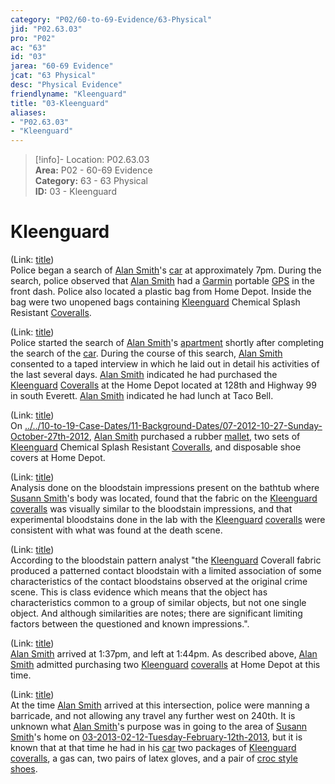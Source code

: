 ```yaml
---  
category: "P02/60-to-69-Evidence/63-Physical"  
jid: "P02.63.03"  
pro: "P02"  
ac: "63"  
id: "03"  
jarea: "60-69 Evidence"  
jcat: "63 Physical"  
desc: "Physical Evidence"  
friendlyname: "Kleenguard"  
title: "03-Kleenguard"  
aliases:   
- "P02.63.03"  
- "Kleenguard"  
---  
```

>[!info]- Location: P02.63.03  
>**Area:** P02 - 60-69 Evidence  
>**Category:** 63 - 63 Physical  
>**ID:** 03 - Kleenguard  
  
# Kleenguard  
  
(Link: [title](../../20-to-29-Case-Files/21-File-Notes/03-Affidavit.md))  
Police began a search of [Alan Smith](../../70-to-79-People/72-Suspects-and-People-of-Interest/02-Alan-Smith.md)'s [car](../../60-to-69-Evidence/63-Physical/05-Car.md) at approximately 7pm. During the search, police observed that [Alan Smith](../../70-to-79-People/72-Suspects-and-People-of-Interest/02-Alan-Smith.md) had a [Garmin](../../60-to-69-Evidence/61-Digital/03-Garmin-GPS.md) portable [GPS](../../60-to-69-Evidence/61-Digital/03-Garmin-GPS.md) in the front dash. Police also located a plastic bag from Home Depot. Inside the bag were two unopened bags containing [Kleenguard](../../60-to-69-Evidence/63-Physical/03-Kleenguard.md) Chemical Splash Resistant [Coveralls](../../60-to-69-Evidence/63-Physical/03-Kleenguard.md).  
  
(Link: [title](../../20-to-29-Case-Files/21-File-Notes/03-Affidavit.md))  
Police started the search of [Alan Smith](../../70-to-79-People/72-Suspects-and-People-of-Interest/02-Alan-Smith.md)'s [apartment](../../50-to-59-Investigation/52-Key-Locations/06-Apartment.md) shortly after completing the search of the [car](../../60-to-69-Evidence/63-Physical/05-Car.md). During the course of this search, [Alan Smith](../../70-to-79-People/72-Suspects-and-People-of-Interest/02-Alan-Smith.md) consented to a taped interview in which he laid out in detail his activities of the last several days. [Alan Smith](../../70-to-79-People/72-Suspects-and-People-of-Interest/02-Alan-Smith.md) indicated he had purchased the [Kleenguard](../../60-to-69-Evidence/63-Physical/03-Kleenguard.md) [Coveralls](../../60-to-69-Evidence/63-Physical/03-Kleenguard.md) at the Home Depot located at 128th and Highway 99 in south Everett. [Alan Smith](../../70-to-79-People/72-Suspects-and-People-of-Interest/02-Alan-Smith.md) indicated he had lunch at Taco Bell.  
  
(Link: [title](../../20-to-29-Case-Files/21-File-Notes/03-Affidavit.md))  
On [../../10-to-19-Case-Dates/11-Background-Dates/07-2012-10-27-Sunday-October-27th-2012](../../10-to-19-Case-Dates/11-Background-Dates/07-2012-10-27-Sunday-October-27th-2012.md), [Alan Smith](../../70-to-79-People/72-Suspects-and-People-of-Interest/02-Alan-Smith.md) purchased a rubber [mallet](../../60-to-69-Evidence/63-Physical/04-Mallet.md), two sets of [Kleenguard](../../60-to-69-Evidence/63-Physical/03-Kleenguard.md) Chemical Splash Resistant [Coveralls](../../60-to-69-Evidence/63-Physical/03-Kleenguard.md), and disposable shoe covers at Home Depot.  
  
(Link: [title](../../20-to-29-Case-Files/21-File-Notes/03-Affidavit.md))  
Analysis done on the bloodstain impressions present on the bathtub where [Susann Smith](../../70-to-79-People/71-Victims/02-Susann-Smith.md)'s body was located, found that the fabric on the [Kleenguard](../../60-to-69-Evidence/63-Physical/03-Kleenguard.md) [coveralls](../../60-to-69-Evidence/63-Physical/03-Kleenguard.md) was visually similar to the bloodstain impressions, and that experimental bloodstains done in the lab with the [Kleenguard](../../60-to-69-Evidence/63-Physical/03-Kleenguard.md) [coveralls](../../60-to-69-Evidence/63-Physical/03-Kleenguard.md) were consistent with what was found at the death scene.  
  
(Link: [title](../../20-to-29-Case-Files/21-File-Notes/03-Affidavit.md))  
According to the bloodstain pattern analyst "the [Kleenguard](../../60-to-69-Evidence/63-Physical/03-Kleenguard.md) Coverall fabric produced a patterned contact bloodstain with a limited association of some characteristics of the contact bloodstains observed at the original crime scene. This is class evidence which means that the object has characteristics common to a group of similar objects, but not one single object. And although similarities are notes; there are significant limiting factors between the questioned and known impressions.".  
  
(Link: [title](../../20-to-29-Case-Files/21-File-Notes/03-Affidavit.md))  
[Alan Smith](../../70-to-79-People/72-Suspects-and-People-of-Interest/02-Alan-Smith.md) arrived at 1:37pm, and left at 1:44pm. As described above, [Alan Smith](../../70-to-79-People/72-Suspects-and-People-of-Interest/02-Alan-Smith.md) admitted purchasing two [Kleenguard](../../60-to-69-Evidence/63-Physical/03-Kleenguard.md) [coveralls](../../60-to-69-Evidence/63-Physical/03-Kleenguard.md) at Home Depot at this time.  
  
(Link: [title](../../20-to-29-Case-Files/21-File-Notes/03-Affidavit.md))  
At the time [Alan Smith](../../70-to-79-People/72-Suspects-and-People-of-Interest/02-Alan-Smith.md) arrived at this intersection, police were manning a barricade, and not allowing any travel any further west on 240th. It is unknown what [Alan Smith](../../70-to-79-People/72-Suspects-and-People-of-Interest/02-Alan-Smith.md)'s purpose was in going to the area of [Susann Smith](../../70-to-79-People/71-Victims/02-Susann-Smith.md)'s home on [03-2013-02-12-Tuesday-February-12th-2013](../../10-to-19-Case-Dates/12-Crime-Dates/03-2013-02-12-Tuesday-February-12th-2013.md), but it is known that at that time he had in his [car](../../60-to-69-Evidence/63-Physical/05-Car.md) two packages of [Kleenguard](../../60-to-69-Evidence/63-Physical/03-Kleenguard.md) [coveralls](../../60-to-69-Evidence/63-Physical/03-Kleenguard.md), a gas can, two pairs of latex gloves, and a pair of [croc style shoes](../../60-to-69-Evidence/63-Physical/07-Croc-style-Shoes.md).  
